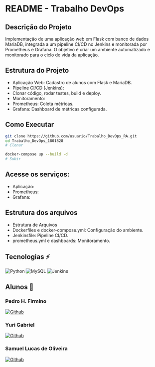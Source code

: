 # README - Trabalho DevOps 

## Descrição do Projeto

Implementação de uma aplicação web em Flask com banco de dados MariaDB, integrada a um pipeline CI/CD no Jenkins e monitorada por Prometheus e Grafana. O objetivo é criar um ambiente automatizado e monitorado para o ciclo de vida da aplicação.

## Estrutura do Projeto
- Aplicação Web: Cadastro de alunos com Flask e MariaDB.
- Pipeline CI/CD (Jenkins):
- Clonar código, rodar testes, build e deploy.
- Monitoramento:
- Prometheus: Coleta métricas.
- Grafana: Dashboard de métricas configurada.


 ## Como Executar

```bash
git clone https://github.com/usuario/Trabalho_DevOps_RA.git
cd Trabalho_DevOps_1801828
# Clonar
```

```bash
docker-compose up --build -d
# Subir
```

## Acesse os serviços:

- Aplicação: 
- Prometheus: 
- Grafana: 

## Estrutura dos arquivos

- Estrutura de Arquivos
- Dockerfiles e docker-compose.yml: Configuração do ambiente.
- Jenkinsfile: Pipeline CI/CD.
- prometheus.yml e dashboards: Monitoramento.


## Tecnologias ⚡

![Python](https://img.shields.io/badge/Python-14354C?style=for-the-badge&logo=python&logoColor=white)
![MySQL](https://img.shields.io/badge/MySQL-00000F?style=for-the-badge&logo=mysql&logoColor=white)
![Jenkins](https://img.shields.io/badge/Jenkins-D24939?style=for-the-badge&logo=Jenkins&logoColor=white)


## Alunos 🔗
  
### Pedro H. Firmino
[![Github](https://img.shields.io/badge/GitHub-100000?style=for-the-badge&logo=github&logoColor=white)](https://github.com/PedroHFirmino)

### Yuri Gabriel
[![Github](https://img.shields.io/badge/GitHub-100000?style=for-the-badge&logo=github&logoColor=white)](https://github.com/Ygscharan)

### Samuel Lucas de Oliveira
[![Github](https://img.shields.io/badge/GitHub-100000?style=for-the-badge&logo=github&logoColor=white)](https://github.com/samuelldo534/)

